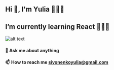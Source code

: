 ## Hi 👋, I'm Yulia 🙋🏻‍♀️
## I’m currently learning React 👩🏻‍💻
![alt text](https://github.com/saadeghi/saadeghi/raw/master/dino.gif)	
#### 💬 Ask me about anything
#### 📫 How to reach me sivonenkoyulia@gmail.com
